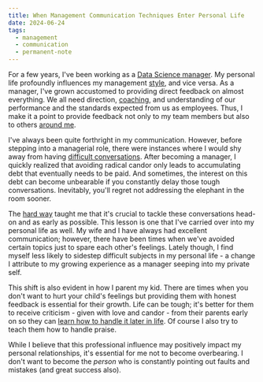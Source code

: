 ```yaml
---
title: When Management Communication Techniques Enter Personal Life
date: 2024-06-24
tags:
  - management
  - communication
  - permanent-note
---
```


For a few years, I've been working as a [Data Science manager](Time%20to%20manage.md). My personal life profoundly influences my management [style](Different%20managerial%20styles.md), and vice versa. As a manager, I've grown accustomed to providing direct feedback on almost everything. We all need direction, [coaching](Mentoring%20as%20a%20form%20of%20leverage.md), and understanding of our performance and the standards expected from us as employees. Thus, I make it a point to provide feedback not only to my team members but also to others [around me](Internal%20Networking.md).

I've always been quite forthright in my communication. However, before stepping into a managerial role, there were instances where I would shy away from having [difficult conversations](Radical%20Candor%20and%20Crucial%20Conversations.md). After becoming a manager, I quickly realized that avoiding radical candor only leads to accumulating debt that eventually needs to be paid. And sometimes, the interest on this debt can become unbearable if you constantly delay those tough conversations. Inevitably, you'll regret not addressing the elephant in the room sooner.

The [hard way](My%20failure%20resume.md) taught me that it's crucial to tackle these conversations head-on and as early as possible. This lesson is one that I've carried over into my personal life as well. My wife and I have always had excellent communication; however, there have been times when we've avoided certain topics just to spare each other's feelings. Lately though, I find myself less likely to sidestep difficult subjects in my personal life - a change I attribute to my growing experience as a manager seeping into my private self.

This shift is also evident in how I parent my kid. There are times when you don't want to hurt your child's feelings but providing them with honest feedback is essential for their growth. Life can be tough; it's better for them to receive criticism - given with love and candor - from their parents early on so they can  [learn how to handle it later in life](You%20need%20a%20growth%20mindset%20to%20get%20honest%20feedback.md). Of course I also try to teach them how to handle praise.

While I believe that this professional influence may positively impact my personal relationships, it's essential for me not to become overbearing. I don't want to become the *person* who is constantly pointing out faults and mistakes (and great success also).

